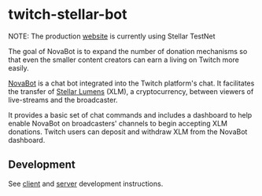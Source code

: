 # twitch-stellar-bot

NOTE: The production [website](http://novabot.me) is currently using Stellar TestNet

The goal of NovaBot is to expand the number of donation mechanisms so that even the smaller content creators can earn a living on Twitch more easily.

[NovaBot](http://novabot.me) is a chat bot integrated into the Twitch platform's chat. It facilitates the transfer of [Stellar Lumens](https://www.stellar.org/) (XLM), a cryptocurrency, between viewers of live-streams and the broadcaster.

It provides a basic set of chat commands and includes a dashboard to help enable NovaBot on broadcasters' channels to begin accepting XLM donations. Twitch users can deposit and withdraw XLM from the NovaBot dashboard.

## Development

See [client](https://github.com/michael-luo/twitch-stellar-bot/tree/master/client/README.md) and [server](https://github.com/michael-luo/twitch-stellar-bot/blob/master/server/README.md) development instructions.
